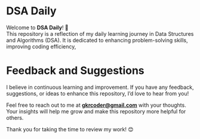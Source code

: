 # DSA Daily

Welcome to **DSA Daily**! 🚀  
This repository is a reflection of my daily learning journey in Data Structures and Algorithms (DSA). It is dedicated to enhancing problem-solving skills, improving coding efficiency,



# Feedback and Suggestions

I believe in continuous learning and improvement. If you have any feedback, suggestions, or ideas to enhance this repository, I’d love to hear from you!  

Feel free to reach out to me at **[gkrcoder@gmail.com](mailto:gkrcoder@gmail.com)** with your thoughts.  
Your insights will help me grow and make this repository more helpful for others.  

Thank you for taking the time to review my work! 😊  

